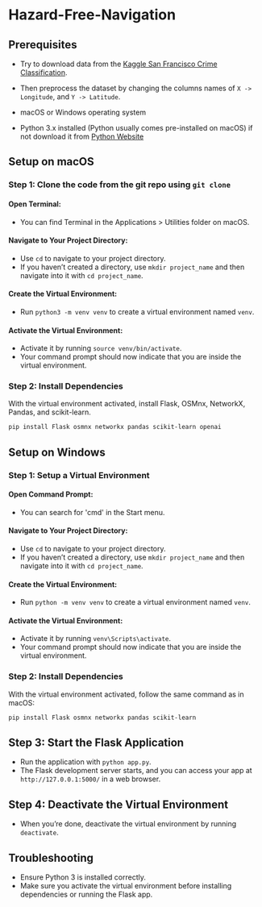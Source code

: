 # Hazard-Free-Navigation
## Prerequisites

- Try to download data from the [Kaggle San Francisco Crime Classification](https://www.kaggle.com/c/sf-crime/data).
- Then preprocess the dataset by changing the columns names of ```X -> Longitude```, and ```Y -> Latitude```.

- macOS or Windows operating system 
- Python 3.x installed (Python usually comes pre-installed on macOS) if not download it from [Python Website](https://www.python.org/downloads/)

## Setup on macOS

### Step 1: Clone the code from the git repo using ```git clone```

#### Open Terminal:
- You can find Terminal in the Applications > Utilities folder on macOS.

#### Navigate to Your Project Directory:
- Use `cd` to navigate to your project directory.
- If you haven’t created a directory, use `mkdir project_name` and then navigate into it with `cd project_name`.

#### Create the Virtual Environment:
- Run `python3 -m venv venv` to create a virtual environment named `venv`.

#### Activate the Virtual Environment:
- Activate it by running `source venv/bin/activate`.
- Your command prompt should now indicate that you are inside the virtual environment.

### Step 2: Install Dependencies

With the virtual environment activated, install Flask, OSMnx, NetworkX, Pandas, and scikit-learn.

```bash
pip install Flask osmnx networkx pandas scikit-learn openai
```

## Setup on Windows

### Step 1: Setup a Virtual Environment

#### Open Command Prompt:
- You can search for 'cmd' in the Start menu.

#### Navigate to Your Project Directory:
- Use `cd` to navigate to your project directory.
- If you haven’t created a directory, use `mkdir project_name` and then navigate into it with `cd project_name`.

#### Create the Virtual Environment:
- Run `python -m venv venv` to create a virtual environment named `venv`.

#### Activate the Virtual Environment:
- Activate it by running `venv\Scripts\activate`.
- Your command prompt should now indicate that you are inside the virtual environment.

### Step 2: Install Dependencies

With the virtual environment activated, follow the same command as in macOS:

```bash
pip install Flask osmnx networkx pandas scikit-learn
```

## Step 3: Start the Flask Application

- Run the application with `python app.py`.
- The Flask development server starts, and you can access your app at `http://127.0.0.1:5000/` in a web browser.

## Step 4: Deactivate the Virtual Environment

- When you’re done, deactivate the virtual environment by running `deactivate`.

## Troubleshooting

- Ensure Python 3 is installed correctly.
- Make sure you activate the virtual environment before installing dependencies or running the Flask app.
